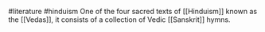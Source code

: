 #literature #hinduism 
One of the four sacred texts of [[Hinduism]] known as the [[Vedas]], it consists of a collection of Vedic [[Sanskrit]] hymns.
